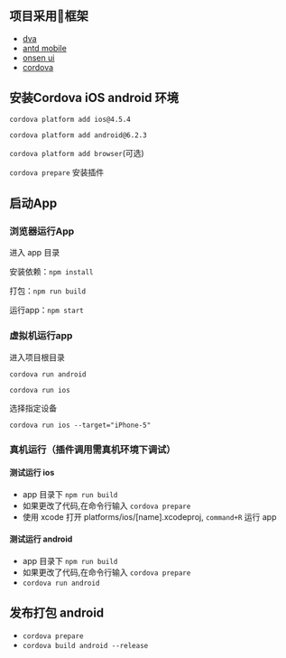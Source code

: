 
## 项目采用框架

- [dva](https://github.com/dvajs/dva)
- [antd mobile](https://mobile.ant.design/index-cn)
- [onsen ui](https://onsen.io/)
- [cordova](http://cordova.axuer.com/)

## 安装Cordova iOS android 环境

`cordova platform add ios@4.5.4`

`cordova platform add android@6.2.3`

`cordova platform add browser`(可选)

`cordova prepare` 安装插件

## 启动App

### 浏览器运行App

进入 app 目录

安装依赖：`npm install`

打包：`npm run build`

运行app：`npm start`

### 虚拟机运行app

进入项目根目录

`cordova run android` 

`cordova run ios`

选择指定设备

`cordova run ios --target="iPhone-5"`

### 真机运行（插件调用需真机环境下调试）

#### 测试运行 ios
- app 目录下 `npm run build`
- 如果更改了代码,在命令行输入 `cordova prepare`
- 使用 xcode 打开 platforms/ios/[name].xcodeproj, `command+R` 运行 app

#### 测试运行 android
- app 目录下 `npm run build`
- 如果更改了代码,在命令行输入 `cordova prepare`
- `cordova run android`

## 发布打包 android
- `cordova prepare`
- `cordova build android --release`
